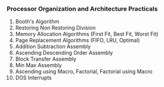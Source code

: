 ### Processor Organization and Architecture Practicals

1. Booth's Algorithm
2. Restoring Non Restoring Division
3. Memory Allocation Algorithms (First Fit, Best Fit, Worst Fit)
4. Page Replacement Algorithms (FIFO, LRU, Optimal)
5. Addition Subtraction Assembly
6. Ascending Descending Order Assembly
7. Block Transfer Assembly
8. Min Max Assembly
9. Ascending using Macro, Factorial, Factorial using Macro
10. DOS Interrupts